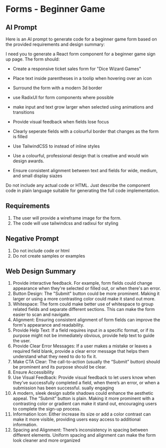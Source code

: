 # Forms - Beginner Game

## AI Prompt

Here is an AI prompt to generate code for a beginner game form based on the provided requirements and design summary:

I need you to generate a React form component for a beginner game sign up page. The form should:

- Create a responsive ticket sales form for "Dice Wizard Games"
- Place text inside parentheses in a toolip when hovering over an icon
- Surround the form with a modern 3d border
- use RadixUI for form components where possible
- make input and text grow larger when selected using animations and transitions
- Provide visual feedback when fields lose focus
- Clearly seperate fields with a colourful border that changes as the form is filled
- Use TailwindCSS to instead of inline styles
- Use a colourful, professional design that is creative and would win design awards.

- Ensure consistent alignment between text and fields for wide, medium, and small display siazes

Do not include any actual code or HTML. Just describe the component code in plain language suitable for generating the full code implementation.


## Requirements

1. The user will provide a wireframe image for the form.
2. The code will use tailwindcss and radixui for styling

## Negative Prompt

1. Do not include code or html
2. Do not create samples or examples

## Web Design Summary

1. Provide interactive feedback. For example, form fields could change appearance when they're selected or filled out, or when there's an error.
2. Button Design: The "Submit" button could be more prominent. Making it larger or using a more contrasting color could make it stand out more.
3. Whitespace: The form could make better use of whitespace to group related fields and separate different sections. This can make the form easier to scan and navigate.
4. Alignment: Ensuring consistent alignment of form fields can improve the form's appearance and readability.
5. Provide Help Text: If a field requires input in a specific format, or if its purpose might not be immediately obvious, provide help text to guide the user.
6. Provide Clear Error Messages: If a user makes a mistake or leaves a required field blank, provide a clear error message that helps them understand what they need to do to fix it.
7. Make CTA Clear: The call-to-action (usually the “Submit” button) should be prominent and its purpose should be clear.
8. Ensure Accessibility
9. Use Visual Feedback: Provide visual feedback to let users know when they’ve successfully completed a field, when there’s an error, or when a submission has been successful.
sually engaging
10. A modern, sleek design subtle shadows could enhance the aesthetic appeal.
The “Submit” button is plain. Making it more prominent with a contrasting color or gradient can make it stand out, encouraging users to complete the sign-up process.
11. Information Icon: Either increase its size or add a color contrast can make it more visible, providing users easy access to additional information.
12. Spacing and Alignment: There’s inconsistency in spacing between different elements. Uniform spacing and alignment can make the form look cleaner and more organized
